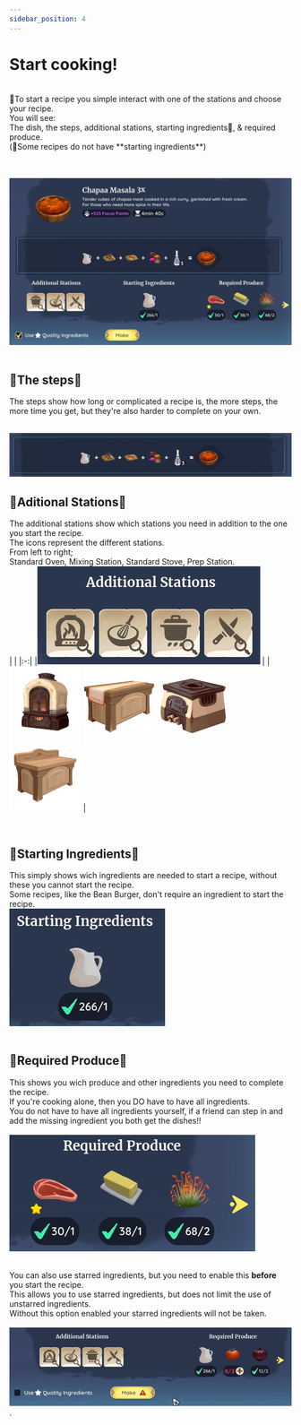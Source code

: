 ```yaml
---
sidebar_position: 4
---
```



# Start cooking!
<br /> 
🍳To start a recipe you simple interact with one of the stations and choose your recipe.<br /> 
You will see:<br /> 
The dish, the steps, additional stations, starting ingredients📌, & required produce. <br /> 
(📌Some recipes do not have **starting ingredients**) <br /> <br /> <br /> 

![CHAPAA3x](./img/Screenshots/CHAPAA3x.png) <br /> 
 <br /> 
## 🍳**The steps**🍳 
The steps show how long or complicated a recipe is, the more steps, the more time you get, but they're also harder to complete on your own.<br /> <br /> 

![RECIPEBAR](./img/Screenshots/RECIPEBAR.png) <br /> 

## 🍳**Aditional Stations**🍳 
The additional stations show which stations you need in addition to the one you start the recipe.<br /> 
The icons represent the different stations.<br /> 
From left to right;<br /> 
Standard Oven, Mixing Station, Standard Stove, Prep Station.<br /> 
| | 
|:-:|
|![AdditionalStations](./img/Screenshots/AdditionalStations.png) |
| ![Oven](./img/Oven.png) ![MixingStation](./img/MixingStation.png) ![Stove](./img/Stove.png) ![PrepStation](./img/PrepStation.png) |


 <br /> 
 
## 🍳**Starting Ingredients**🍳 
This simply shows wich ingredients are needed to start a recipe, without these you cannot start the recipe.<br /> 
Some recipes, like the Bean Burger, don't require an ingredient to start the recipe.<br /> 
![STARTING](./img/Screenshots/STARTING.png) <br /> <br /> 


## 🍳**Required Produce**🍳 
This shows you wich produce and other ingredients you need to complete the recipe.<br /> 
If you're cooking alone, then you DO have to have all ingredients.<br />
You do not have to have all ingredients yourself, if a friend can step in and add the missing ingredient you both get the dishes!!<br />  <br /> 
![REQUIRED](./img/Screenshots/REQUIRED.png) <br /> <br /> 

You can also use starred ingredients, but you need to enable this **before** you start the recipe.<br />
This allows you to use starred ingredients, but does not limit the use of unstarred ingredients.<br />
Without this option enabled your starred ingredients will not be taken.<br /> <br />
![REQUIRED](./img/Screenshots/STARREDGIF.gif).

